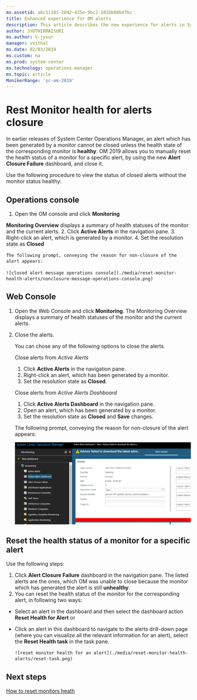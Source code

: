 ```yaml
---
ms.assetid: a6c11181-2042-425e-9bc2-101bb08b47bc
title: Enhanced experience for OM alerts
description: This article describes the new experience for alerts in System Center 2019 - Operations Manager
author: JYOTHIRMAISURI
ms.author: V-jysur
manager: vvithal
ms.date: 02/03/2019
ms.custom: na
ms.prod: system-center
ms.technology: operations-manager
ms.topic: article
MonikerRange: 'sc-om-2019'
---
```


#  Rest Monitor health for alerts closure
In earlier releases of System Center Operations Manager, an alert which has been generated by a monitor cannot be closed unless the health state of the corresponding monitor is **healthy**. OM 2019 allows you to manually reset the health status of a monitor for a specific alert, by using the new **Alert Closure Failure** dashboard, and close it.  

Use the following procedure to view the status of closed alerts without the monitor status healthy:  

## 	Operations console
1.	Open the OM console and click **Monitoring**

**Monitoring Overview** displays a summary of health statuses of the monitor and the current alerts.
2.	Click **Active Alerts** in the navigation pane.
3.	Right-click an alert, which is generated by a monitor.
4.	Set the resolution state as **Closed**

    The following prompt, conveying the reason for non-closure of the alert appears:

    ![closed alert message operations console](./media/reset-monitor-health-alerts/nonclosure-message-operations-console.png)

##  Web Console
1.	Open the Web Console and click **Monitoring**.
    The Monitoring Overview displays a summary of health statuses of the monitor and the current alerts.
2. Close the alerts.

    You can chose any of the following options to close the alerts.

    Close alerts from *Active Alerts*

   1. Click **Active Alerts** in the navigation pane.
   2. Right-click an alert, which has been generated by a monitor.
   3. Set the resolution state as **Closed**.

   Close alerts from *Active Alerts Dashboard*

    1. Click **Active Alerts Dashboard** in the navigation pane.
    2. Open an alert, which has been generated by a monitor.
    3. Set the resolution state as **Closed** and **Save** changes.

    The following prompt, conveying the reason for non-closure of the alert appears:

    ![closed alert message web console](./media/reset-monitor-health-alerts/nonclosure-message-web-console.png)

## Reset the health status of a monitor for a specific alert

Use the following steps:

1. Click **Alert Closure Failure** dashboard in the navigation pane.
The listed alerts are the ones, which OM was unable to close because the monitor which has generated the alert is still **unhealthy**.
2.	You can reset the health status of the monitor for the corresponding alert, in following two ways:
 -  Select an alert in the dashboard and then select the dashboard action **Reset Health for Alert** or
 -  Click an alert in this dashboard to navigate to the alerts drill-down page (where you can visualize all the relevant information for an alert), select the **Reset Health task** in the task pane.

        ![reset monitor health for an alert](./media/reset-monitor-health-alerts/reset-task.png)

## Next steps
[How to reset monitors heath](manage-health-reset-health)
